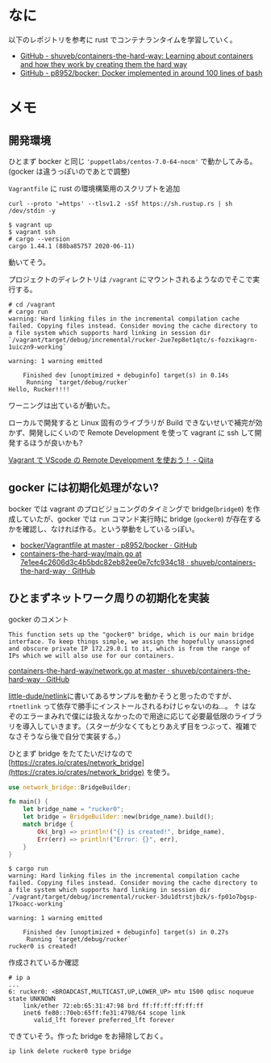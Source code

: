 # なに

以下のレポジトリを参考に rust でコンテナランタイムを学習していく。

- [GitHub - shuveb/containers-the-hard-way: Learning about containers and how they work by creating them the hard way](https://github.com/shuveb/containers-the-hard-way)
- [GitHub - p8952/bocker: Docker implemented in around 100 lines of bash](https://github.com/p8952/bocker)

# メモ

## 開発環境

ひとまず bocker と同じ `'puppetlabs/centos-7.0-64-nocm'` で動かしてみる。(gocker は違うっぽいのであとで調整)

`Vagrantfile` に rust の環境構築用のスクリプトを追加

```
curl --proto '=https' --tlsv1.2 -sSf https://sh.rustup.rs | sh /dev/stdin -y
```

```
$ vagrant up
$ vagrant ssh
# cargo --version
cargo 1.44.1 (88ba85757 2020-06-11)
```

動いてそう。

プロジェクトのディレクトリは `/vagrant` にマウントされるようなのでそこで実行する。

```
# cd /vagrant
# cargo run
warning: Hard linking files in the incremental compilation cache failed. Copying files instead. Consider moving the cache directory to a file system which supports hard linking in session dir `/vagrant/target/debug/incremental/rucker-2ue7ep8et1qtc/s-fozxikagrn-1uiczn9-working`

warning: 1 warning emitted

    Finished dev [unoptimized + debuginfo] target(s) in 0.14s
     Running `target/debug/rucker`
Hello, Rucker!!!!
```

ワーニングは出ているが動いた。

ローカルで開発すると Linux 固有のライブラリが Build できないせいで補完が効かず、開発しにくいので Remote Development を使って vagrant に ssh して開発するほうが良いかも?

[Vagrant で VScode の Remote Development を使おう！ - Qiita](https://qiita.com/hppRC/items/9a46fdb4af792a454921)

## gocker には初期化処理がない?

bocker では vagrant のプロビジョニングのタイミングで bridge(`bridge0`) を作成していたが、gocker では `run` コマンド実行時に bridge (`gocker0`) が存在するかを確認し、なければ作る。という挙動をしているっぽい。

- [bocker/Vagrantfile at master · p8952/bocker · GitHub](https://github.com/p8952/bocker/blob/master/Vagrantfile#L32)
- [containers-the-hard-way/main.go at 7e1ee4c2606d3c4b5bdc82eb82ee0e7cfc934c18 · shuveb/containers-the-hard-way · GitHub](https://github.com/shuveb/containers-the-hard-way/blob/7e1ee4c2606d3c4b5bdc82eb82ee0e7cfc934c18/main.go#L37)

## ひとまずネットワーク周りの初期化を実装

gocker のコメント

```
This function sets up the "gocker0" bridge, which is our main bridge
interface. To keep things simple, we assign the hopefully unassigned
and obscure private IP 172.29.0.1 to it, which is from the range of
IPs which we will also use for our containers.
```

[containers-the-hard-way/network.go at master · shuveb/containers-the-hard-way · GitHub](https://github.com/shuveb/containers-the-hard-way/blob/master/network.go#L46)

[little-dude/netlink](https://github.com/little-dude/netlink/blob/a50bfe01291dd6c19b48da2fa048acfd2c6677ec/rtnetlink/examples/create_bridge.rs)に書いてあるサンプルを動かそうと思ったのですが、`rtnetlink` って依存で勝手にインストールされるわけじゃないのね…。
↑ はなぞのエラーまみれで僕には扱えなかったので用途に応じて必要最低限のライブラリを導入していきます。（スターが少なくてもとりあえず目をつぶって、複雑でなさそうなら後で自分で実装する。）

ひとまず bridge をたてたいだけなので [https://crates.io/crates/network_bridge](https://crates.io/crates/network_bridge) を使う。

```main.rs
use network_bridge::BridgeBuilder;

fn main() {
    let bridge_name = "rucker0";
    let bridge = BridgeBuilder::new(bridge_name).build();
    match bridge {
        Ok(_brg) => println!("{} is created!", bridge_name),
        Err(err) => println!("Error: {}", err),
    }
}
```

```
$ cargo run
warning: Hard linking files in the incremental compilation cache failed. Copying files instead. Consider moving the cache directory to a file system which supports hard linking in session dir `/vagrant/target/debug/incremental/rucker-3du1dtrstjbzk/s-fp01o7bgsp-17koacc-working`

warning: 1 warning emitted

    Finished dev [unoptimized + debuginfo] target(s) in 0.27s
     Running `target/debug/rucker`
rucker0 is created!
```

作成されているか確認

```
# ip a
...
6: rucker0: <BROADCAST,MULTICAST,UP,LOWER_UP> mtu 1500 qdisc noqueue state UNKNOWN
    link/ether 72:eb:65:31:47:98 brd ff:ff:ff:ff:ff:ff
    inet6 fe80::70eb:65ff:fe31:4798/64 scope link
       valid_lft forever preferred_lft forever
```

できていそう。作った bridge をお掃除しておく。

```
ip link delete rucker0 type bridge
```
